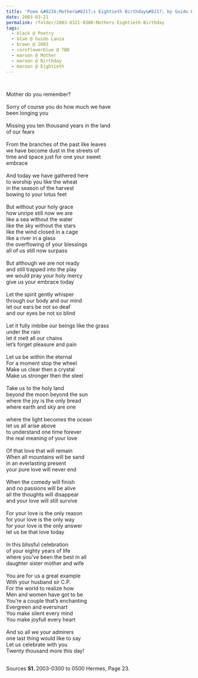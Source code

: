```yaml
---
title: 'Poem &#8216;Mother&#8217;s Eightieth Birthday&#8217; by Guido Lanza'
date: 2003-03-21
permalink: /folder/2003-0321-0300-Mothers-Eightieth-Birthday
tags:
  - black @ Poetry
  - blue @ Guido Lanza
  - brown @ 2003
  - cornflowerblue @ TBD
  - maroon @ Mother
  - maroon @ Birthday
  - maroon @ Eightieth
---
```


<br>

<p>
Mother do you remember?<br>
<br>
Sorry of course you do how much we have<br>
been longing you<br>
<br>
Missing you ten thousand years in the land<br>
of our fears<br>
<br>
From the branches of the past like leaves<br>
we have become dust in the streets of<br>
time and space just for one your sweet<br>
embrace<br>
<br>
And today we have gathered here<br>
to worship you like the wheat<br>
in the season of the harvest<br>
bowing to your lotus feet<br>
<br>
But without your holy grace<br>
how unripe still now we are<br>
like a sea without the water<br>
like the sky without the stars
<br>
like the wind closed in a cage<br>
like a river in a glass<br>
the overflowing of your blessings<br>
all of us still now surpass<br>
<br>
But although we are not ready<br>
and still trapped into the play<br>
we would pray your holy mercy<br>
give us your embrace today<br>
<br>
Let the spirit gently whisper<br>
through our body and our mind<br>
let our ears be not so deaf<br>
and our eyes be not so blind<br>
<br>
Let it fully imbibe our beings like the grass<br>
under the rain<br>
let it melt all our chains<br>
let’s forget pleasure and pain<br>
<br>
Let us be within the eternal<br>
For a moment stop the wheel<br>
Make us clear then a crystal<br>
Make us stronger then the steel<br>
<br>
Take us to the holy land<br>
beyond the moon beyond the sun<br>
where the joy is the only bread<br>
where earth and sky are one<br>
<br>
where the light becomes the ocean<br>
let us all arise above<br>
to understand one time forever<br>
the real meaning of your love<br>
<br>
Of that love that will remain<br>
When all mountains will be sand<br>
in an everlasting present<br>
your pure love will never end<br>
<br>
When the comedy will finish<br>
and no passions will be alive<br>
all the thoughts will disappear<br>
and your love will still survive<br>
<br>
For your love is the only reason<br>
for your love is the only way<br>
for your love is the only answer<br>
let us be that love today<br>
<br>
In this blissful celebration<br>
of your eighty years of life<br>
where you’ve been the best in all<br>
daughter sister mother and wife<br>
<br>
You are for us a great example<br>
With your husband sir C.P.<br>
For the world to realize how<br>
Men and women have got to be<br>
You’re a couple that’s enchanting<br>
Evergreen and eversmart<br>
You make silent every mind<br>
You make joyfull every heart<br>
<br>
And so all we your admirers<br>
one last thing would like to say<br>
Let us celebrate with you<br>
Twenty thousand more this day!
</p>

<br>

<wave-list>
<list-title color="DarkSeaGreen" width="40">Sources</list-title>
  <list-item color="BlanchedAlmond"  width="280"><b>S1. </b> 2003-0300 to 0500 Hermes, Page 23.</list-item>
</wave-list>